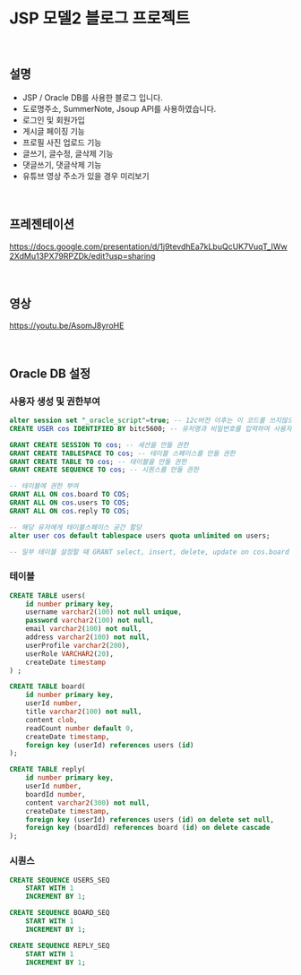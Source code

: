 # JSP 모델2 블로그 프로젝트

&nbsp;

## 설명

- JSP / Oracle DB를 사용한 블로그 입니다.
- 도로명주소, SummerNote, Jsoup API를 사용하였습니다.
- 로그인 및 회원가입
- 게시글 페이징 기능
- 프로필 사진 업로드 기능
- 글쓰기, 글수정, 글삭제 기능
- 댓글쓰기, 댓글삭제 기능
- 유튜브 영상 주소가 있을 경우 미리보기

&nbsp;

## 프레젠테이션

https://docs.google.com/presentation/d/1j9tevdhEa7kLbuQcUK7VuqT_IWw2XdMu13PX79RPZDk/edit?usp=sharing

&nbsp;

## 영상

https://youtu.be/AsomJ8yroHE

&nbsp;

## Oracle DB 설정



### 사용자 생성 및 권한부여

```sql
alter session set "_oracle_script"=true; -- 12c버전 이후는 이 코드를 쓰지않으면 유저명에 @를 써야함
CREATE USER cos IDENTIFIED BY bitc5600; -- 유저명과 비밀번호를 입력하여 사용자릉 생성한다

GRANT CREATE SESSION TO cos; -- 세션을 만들 권한
GRANT CREATE TABLESPACE TO cos; -- 테이블 스페이스를 만들 권한
GRANT CREATE TABLE TO cos; -- 테이블을 만들 권한
GRANT CREATE SEQUENCE TO cos; -- 시퀀스를 만들 권한

-- 테이블에 권한 부여
GRANT ALL ON cos.board TO COS;
GRANT ALL ON cos.users TO COS;
GRANT ALL ON cos.reply TO COS;

-- 해당 유저에게 테이블스페이스 공간 할당
alter user cos default tablespace users quota unlimited on users; 

-- 일부 테이블 설정할 때 GRANT select, insert, delete, update on cos.board TO cos;
```



### 테이블

```sql
CREATE TABLE users(
	id number primary key,
    username varchar2(100) not null unique,
    password varchar2(100) not null,
    email varchar2(100) not null,
    address varchar2(100) not null,
    userProfile varchar2(200),
    userRole VARCHAR2(20),
    createDate timestamp
) ;

CREATE TABLE board(
	id number primary key,
    userId number,
    title varchar2(100) not null,
    content clob,
    readCount number default 0,
    createDate timestamp,
    foreign key (userId) references users (id)
);

CREATE TABLE reply(
	id number primary key,
    userId number,
    boardId number,
    content varchar2(300) not null,
    createDate timestamp,
    foreign key (userId) references users (id) on delete set null,
    foreign key (boardId) references board (id) on delete cascade
);
```



### 시퀀스

```sql
CREATE SEQUENCE USERS_SEQ
    START WITH 1
    INCREMENT BY 1;

CREATE SEQUENCE BOARD_SEQ
    START WITH 1
    INCREMENT BY 1;

CREATE SEQUENCE REPLY_SEQ
    START WITH 1
    INCREMENT BY 1;
```

